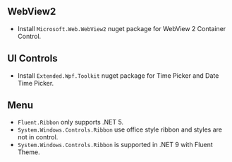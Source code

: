 ## WebView2

* Install `Microsoft.Web.WebView2` nuget package for WebView 2 Container Control.

## UI Controls

* Install `Extended.Wpf.Toolkit` nuget package for Time Picker and Date Time Picker.

## Menu

* `Fluent.Ribbon` only supports .NET 5.
* `System.Windows.Controls.Ribbon` use office style ribbon and styles are not in control.
* `System.Windows.Controls.Ribbon` is supported in .NET 9 with Fluent Theme.
